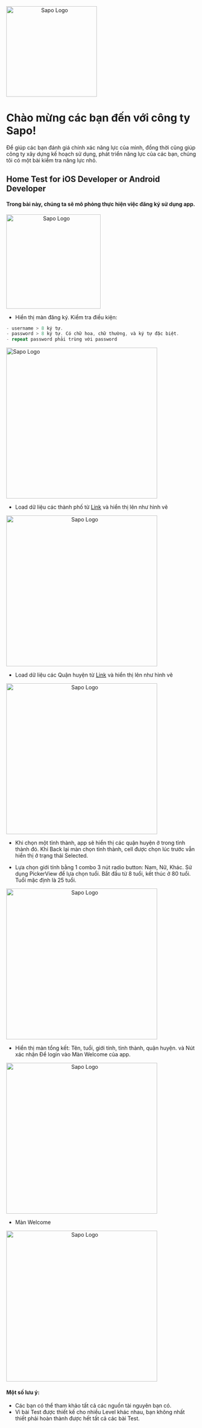 <img style="display:block; text-align:center" src="https://raw.githubusercontent.com/sapo-tech/home_test_mobile/master/Sapo-logo-noel.png" alt="Sapo Logo" max-width="100%" height="240px"/> 

# Chào mừng các bạn đến với công ty Sapo! 

Để giúp các bạn đánh giá chính xác năng lực của mình, đồng thời cũng giúp công ty xây dựng kế hoạch sử dụng, phát triển năng lực của các bạn, chúng tôi có một bài kiểm tra năng lực nhỏ. 

## Home Test for iOS Developer or Android Developer

#### Trong bài này, chúng ta sẽ mô phỏng thực hiện việc đăng ký sử dụng app.
<img style="display:block; text-align:center" src="https://raw.githubusercontent.com/sapo-tech/home_test_mobile/master/0.%20Overview.png" alt="Sapo Logo" max-width="100%" height="250px"/> 

* Hiển thị màn đăng ký. Kiểm tra điều kiện:  
```swift
- username > 8 ký tự.
- password > 8 ký tự. Có chữ hoa, chữ thường, và ký tự đặc biệt.
- repeat password phải trùng với password
```
<img  src="https://raw.githubusercontent.com/sapo-tech/home_test_mobile/master/1.%20Username%20Password.jpg" alt="Sapo Logo" max-width="100%" height="400px"/> 

* Load dữ liệu các thành phố từ [Link](https://raw.githubusercontent.com/sapo-tech/home_test_mobile/master/Cities.json) và hiển thị lên như hình vẽ 
<img style="display:block; text-align:center" src="https://raw.githubusercontent.com/sapo-tech/home_test_mobile/master/2.%20City%20Selection.jpg" alt="Sapo Logo" max-width="100%" height="400px"/> 

* Load dữ liệu các Quận huyện từ [Link](https://raw.githubusercontent.com/sapo-tech/home_test_mobile/master/Districts.json) và hiển thị lên như hình vẽ 

<img style="display:block; text-align:center" src="https://raw.githubusercontent.com/sapo-tech/home_test_mobile/master/3.%20Dictrict%20Selection.jpg" alt="Sapo Logo" max-width="100%" height="400px"/>


* Khi chọn một tỉnh thành, app sẽ hiển thị các quận huyện ở trong tỉnh thành đó. Khi Back lại màn chọn tỉnh thành, cell được chọn lúc trước vẫn hiển thị ở trạng thái Selected.

* Lựa chọn giới tính bằng 1 combo 3 nút radio button: Nam, Nữ, Khác. Sử dụng PickerView để lựa chọn tuổi. Bắt đầu từ 8 tuổi, kết thúc ở 80 tuổi. Tuổi mặc định là 25 tuổi.
<img style="display:block; text-align:center" src="https://raw.githubusercontent.com/sapo-tech/home_test_mobile/master/4.%20General%20Selection.jpg" alt="Sapo Logo" max-width="100%" height="400px"/>

* Hiển thị màn tổng kết: Tên, tuổi, giới tính, tỉnh thành, quận huyện. và Nút xác nhận Để login vào Màn Welcome của app. 
<img style="display:block; text-align:center" src="https://raw.githubusercontent.com/sapo-tech/home_test_mobile/master/5.%20Overall.jpg" alt="Sapo Logo" max-width="100%" height="400px"/>

* Màn Welcome 
<img style="display:block; text-align:center" src="https://raw.githubusercontent.com/sapo-tech/home_test_mobile/master/6.%20welcome.jpg" alt="Sapo Logo" max-width="100%" height="400px"/>



#### Một số lưu ý:
* Các bạn có thể tham khảo tất cả các nguồn tài nguyên bạn có.
* Vì bài Test được thiết kế cho nhiều Level khác nhau, bạn không nhất thiết phải hoàn thành được hết tất cả các bài Test.

